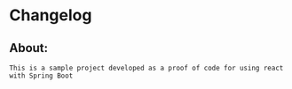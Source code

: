 # Changelog

## About:
    This is a sample project developed as a proof of code for using react with Spring Boot